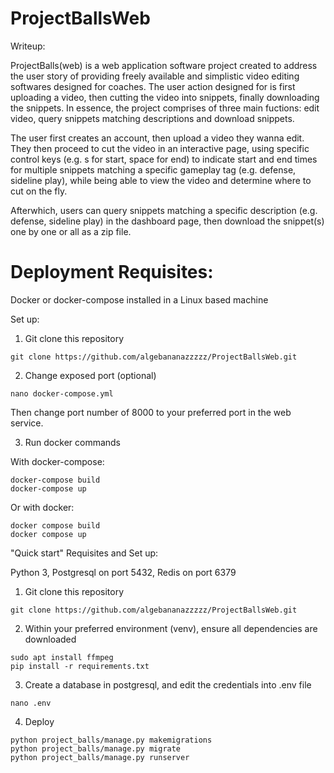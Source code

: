 # ProjectBallsWeb
Writeup:

ProjectBalls(web) is a web application software project created to address the user story of providing freely available and simplistic video editing softwares designed for coaches. The user action designed for is first uploading a video, then cutting the video into snippets, finally downloading the snippets. In essence, the project comprises of three main fuctions: edit video, query snippets matching descriptions and download snippets. 

The user first creates an account, then upload a video they wanna edit. They then proceed to cut the video in an interactive page, using specific control keys (e.g. s for start, space for end) to indicate start and end times for multiple snippets matching a specific gameplay tag (e.g. defense, sideline play), while being able to view the video and determine where to cut on the fly. 

Afterwhich, users can query snippets matching a specific description (e.g. defense, sideline play) in the dashboard page, then download the snippet(s) one by one or all as a zip file. 


# Deployment Requisites:

Docker or docker-compose installed in a Linux based machine

Set up:
1. Git clone this repository
```
git clone https://github.com/algebananazzzzz/ProjectBallsWeb.git
```

2. Change exposed port (optional)
```
nano docker-compose.yml
```
Then change port number of 8000 to your preferred port in the web service. 

3. Run docker commands

With docker-compose:
```
docker-compose build
docker-compose up
```
Or with docker:
```
docker compose build
docker compose up
```



"Quick start" Requisites and Set up:

Python 3, Postgresql on port 5432, Redis on port 6379

1. Git clone this repository
```
git clone https://github.com/algebananazzzzz/ProjectBallsWeb.git
```

2. Within your preferred environment (venv), ensure all dependencies are downloaded
```
sudo apt install ffmpeg
pip install -r requirements.txt
```

3. Create a database in postgresql, and edit the credentials into .env file
```
nano .env
```

4. Deploy
```
python project_balls/manage.py makemigrations
python project_balls/manage.py migrate
python project_balls/manage.py runserver
```
